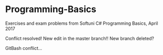 # Programming-Basics
Exercises and exam problems from Softuni C# Programming Basics, April 2017

Conflict resolved!
New edit in the master branch!!
New branch deleted?

GitBash conflict...
